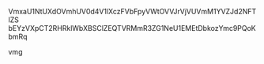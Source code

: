 VmxaU1NtUXdOVmhUV0d4V1lXczFVbFpyVWtOVVJrVjVUVmM1YVZJd2NFTlZS
bEYzVXpCT2RHRklWbXBSClZEQTVRMmR3ZG1NeU1EMEtDbkozYmc9PQoKbmRq

vmg